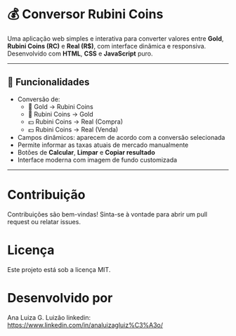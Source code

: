# 💰 Conversor Rubini Coins

Uma aplicação web simples e interativa para converter valores entre **Gold**, **Rubini Coins (RC)** e **Real (R$)**, com interface dinâmica e responsiva. Desenvolvido com **HTML**, **CSS** e **JavaScript** puro.

---

## 🚀 Funcionalidades

- Conversão de:
  - 💎 Gold → Rubini Coins
  - 💎 Rubini Coins → Gold
  - 💵 Rubini Coins → Real (Compra)
  - 💵 Rubini Coins → Real (Venda)
- Campos dinâmicos: aparecem de acordo com a conversão selecionada
- Permite informar as taxas atuais de mercado manualmente
- Botões de **Calcular**, **Limpar** e **Copiar resultado**
- Interface moderna com imagem de fundo customizada

---

# Contribuição
Contribuições são bem-vindas! Sinta-se à vontade para abrir um pull request ou relatar issues.

# Licença
Este projeto está sob a licença MIT.

# Desenvolvido por
Ana Luiza G. Luizão
linkedin: https://www.linkedin.com/in/analuizagluiz%C3%A3o/
